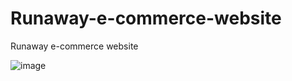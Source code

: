 # Runaway-e-commerce-website
Runaway e-commerce website

![image](https://github.com/user-attachments/assets/1930621f-3c76-41e9-a2b1-cfe3ddab8e01)

